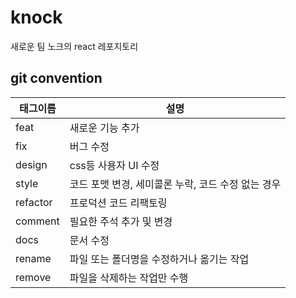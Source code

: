 # knock

새로운 팀 노크의 react 레포지토리

## git convention

| 태그이름 | 설명                                               |
| -------- | -------------------------------------------------- |
| feat     | 새로운 기능 추가                                   |
| fix      | 버그 수정                                          |
| design   | css등 사용자 UI 수정                               |
| style    | 코드 포맷 변경, 세미콜론 누락, 코드 수정 없는 경우 |
| refactor | 프로덕션 코드 리팩토링                             |
| comment  | 필요한 주석 추가 및 변경                           |
| docs     | 문서 수정                                          |
| rename   | 파일 또는 폴더명을 수정하거나 옮기는 작업          |
| remove   | 파일을 삭제하는 작업만 수행                        |
